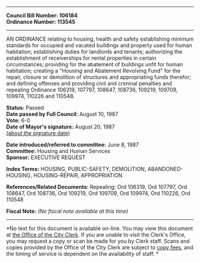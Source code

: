 * * * * *  
  
**Council Bill Number: [](#h0)[](#h2)106184**   
**Ordinance Number: 113545**  
  
* * * * *  
  
AN ORDINANCE relating to housing, health and safety establishing minimum standards for occupied and vacated buildings and property used for human habitation; establishing duties for landlords and tenants; authorizing the establishment of receiverships for rental properties in certain circumstances; providing for the abatement of buildings unfit for human habitation; creating a "Housing and Abatement Revolving Fund" for the repair, closure or demolition of structures and appropriating funds therefor; and defining offenses and providing civil and criminal penalties and repealing Ordinance 106319, 107797, 108647, 108736, 109219, 109709, 109974, 110226 and 110548.  
  
**Status:** Passed   
**Date passed by Full Council:** August 10, 1987   
**Vote:** 6-0   
**Date of Mayor's signature:** August 20, 1987   
[(about the signature date)](/~public/approvaldate.htm)   
  
  
**Date introduced/referred to committee:** June 8, 1987   
**Committee:** Housing and Human Services   
**Sponsor:** EXECUTIVE REQUEST   
  
**Index Terms:** HOUSING, PUBLIC-SAFETY, DEMOLITION, ABANDONED-HOUSING, HOUSING-REPAIR, APPROPRIATION  
  
**References/Related Documents:** Repealing: Ord 106319, Ord 107797, Ord 108647, Ord 108736, Ord 109219, Ord 109709, Ord 109974, Ord 110226, Ord 110548  
  
**Fiscal Note:** *(No fiscal note available at this time)*  
  
* * * * *  
  
*No text for this document is available on-line. You may view this document at [the Office of the City Clerk](http://www.seattle.gov/leg/clerk/contactUs.htm). If you are unable to visit the Clerk's Office, you may request a copy or scan be made for you by Clerk staff. Scans and copies provided by the Office of the City Clerk are subject to [copy fees](http://clerk.seattle.gov/~public/clerkfees.htm), and the timing of service is dependent on the availability of staff. *  
  
  
